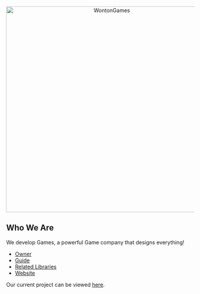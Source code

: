 <div align="center">
	<br />
	<p>
		<a href="https://linktr.ee/raphael065/"><img src="https://i.ibb.co/cbTPpcD/Bild-2023-08-18-131726893-removebg-preview.png" width="550" alt="WontonGames" /></a>
	</p>
</div>

## Who We Are

We develop Games, a powerful Game company that designs everything! 

- [Owner]
- [Guide]
- [Related Libraries]
- [Website]

Our current project can be viewed [here][Project].

[Owner]: https://github.com/Raphael065
[Guide]: https://github.com/Raphael065
[Related Libraries]: https://discord.com/developers/docs/topics/community-resources#libraries
[Project]: https://github.com/Raphael065
[Website]: linktr.ee/raphael065
